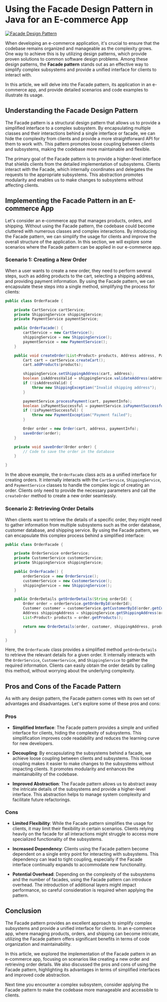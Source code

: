 # Using the Facade Design Pattern in Java for an E-commerce App

[![Facade Design Pattern](https://example.com/facade-design-pattern.png)](https://example.com/facade-design-pattern)


When developing an e-commerce application, it's crucial to ensure that the codebase remains organized and manageable as the complexity grows. One way to achieve this is by utilizing design patterns, which provide proven solutions to common software design problems. Among these design patterns, the **Facade pattern** stands out as an effective way to simplify complex subsystems and provide a unified interface for clients to interact with.

In this article, we will delve into the Facade pattern, its application in an e-commerce app, and provide detailed scenarios and code examples to illustrate its usage.


## Understanding the Facade Design Pattern

The Facade pattern is a structural design pattern that allows us to provide a simplified interface to a complex subsystem. By encapsulating multiple classes and their interactions behind a single interface or facade, we can hide the complexity from clients and provide a more straightforward API for them to work with. This pattern promotes loose coupling between clients and subsystems, making the codebase more maintainable and flexible.

The primary goal of the Facade pattern is to provide a higher-level interface that shields clients from the detailed implementation of subsystems. Clients interact with the Facade, which internally coordinates and delegates the requests to the appropriate subsystems. This abstraction promotes modularity and enables us to make changes to subsystems without affecting clients.


## Implementing the Facade Pattern in an E-commerce App

Let's consider an e-commerce app that manages products, orders, and shipping. Without using the Facade pattern, the codebase could become cluttered with numerous classes and complex interactions. By introducing the Facade pattern, we can simplify the usage for clients and improve the overall structure of the application. In this section, we will explore some scenarios where the Facade pattern can be applied in our e-commerce app.


### Scenario 1: Creating a New Order

When a user wants to create a new order, they need to perform several steps, such as adding products to the cart, selecting a shipping address, and providing payment information. By using the Facade pattern, we can encapsulate these steps into a single method, simplifying the process for clients:

```java
public class OrderFacade {

    private CartService cartService;
    private ShippingService shippingService;
    private PaymentService paymentService;

    public OrderFacade() {
        cartService = new CartService();
        shippingService = new ShippingService();
        paymentService = new PaymentService();
    }

    public void createOrder(List<Product> products, Address address, PaymentInfo paymentInfo) {
        Cart cart = cartService.createCart();
        cart.addProducts(products);

        shippingService.setShippingAddress(cart, address);
        boolean isAddressValid = shippingService.validateAddress(address);
        if (!isAddressValid) {
            throw new ShippingException("Invalid shipping address");
        }

        paymentService.processPayment(cart, paymentInfo);
        boolean isPaymentSuccessful = paymentService.isPaymentSuccessful(paymentInfo);
        if (!isPaymentSuccessful) {
            throw new PaymentException("Payment failed");
        }

        Order order = new Order(cart, address, paymentInfo);
        saveOrder(order);
    }

    private void saveOrder(Order order) {
        // Code to save the order in the database
    }

}
```

In the above example, the `OrderFacade` class acts as a unified interface for creating orders. It internally interacts with the `CartService`, `ShippingService`, and `PaymentService` classes to handle the complex logic of creating an order. Clients only need to provide the necessary parameters and call the `createOrder` method to create a new order seamlessly.


### Scenario 2: Retrieving Order Details

When clients want to retrieve the details of a specific order, they might need to gather information from multiple subsystems such as the order database, customer database, and shipping service. By using the Facade pattern, we can encapsulate this complex process behind a simplified interface:

```java
public class OrderFacade {

    private OrderService orderService;
    private CustomerService customerService;
    private ShippingService shippingService;

    public OrderFacade() {
        orderService = new OrderService();
        customerService = new CustomerService();
        shippingService = new ShippingService();
    }

    public OrderDetails getOrderDetails(String orderId) {
        Order order = orderService.getOrderById(orderId);
        Customer customer = customerService.getCustomerById(order.getCustomerId());
        Address shippingAddress = shippingService.getShippingAddress(order);
        List<Product> products = order.getProducts();

        return new OrderDetails(order, customer, shippingAddress, products);
    }

}
```

Here, the `OrderFacade` class provides a simplified method `getOrderDetails` to retrieve the relevant details for a given order. It internally interacts with the `OrderService`, `CustomerService`, and `ShippingService` to gather the required information. Clients can easily obtain the order details by calling this method, without worrying about the underlying complexity.


## Pros and Cons of the Facade Pattern

As with any design pattern, the Facade pattern comes with its own set of advantages and disadvantages. Let's explore some of these pros and cons:

### Pros

- **Simplified Interface**: The Facade pattern provides a simple and unified interface for clients, hiding the complexity of subsystems. This simplification improves code readability and reduces the learning curve for new developers.

- **Decoupling**: By encapsulating the subsystems behind a facade, we achieve loose coupling between clients and subsystems. This loose coupling makes it easier to make changes to the subsystems without impacting clients. It promotes modularity and enhances the maintainability of the codebase.

- **Improved Abstraction**: The Facade pattern allows us to abstract away the intricate details of the subsystems and provide a higher-level interface. This abstraction helps to manage system complexity and facilitate future refactorings.

### Cons

- **Limited Flexibility**: While the Facade pattern simplifies the usage for clients, it may limit their flexibility in certain scenarios. Clients relying heavily on the facade for all interactions might struggle to access more specialized functionality of the subsystems.

- **Increased Dependency**: Clients using the Facade pattern become dependent on a single entry point for interacting with subsystems. This dependency can lead to tight coupling, especially if the Facade interface continually expands to accommodate new functionality.

- **Potential Overhead**: Depending on the complexity of the subsystems and the number of facades, using the Facade pattern can introduce overhead. The introduction of additional layers might impact performance, so careful consideration is required when applying the pattern.


## Conclusion

The Facade pattern provides an excellent approach to simplify complex subsystems and provide a unified interface for clients. In an e-commerce app, where managing products, orders, and shipping can become intricate, utilizing the Facade pattern offers significant benefits in terms of code organization and maintainability.

In this article, we explored the implementation of the Facade pattern in an e-commerce app, focusing on scenarios like creating a new order and retrieving order details. We also discussed the pros and cons of using the Facade pattern, highlighting its advantages in terms of simplified interfaces and improved code abstraction.

Next time you encounter a complex subsystem, consider applying the Facade pattern to make the codebase more manageable and accessible to clients.